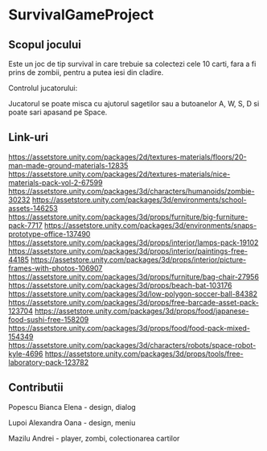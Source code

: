# SurvivalGameProject

## Scopul jocului

Este un joc de tip survival in care trebuie sa colectezi cele 10 carti, fara a fi prins de zombii, pentru a putea iesi din cladire.

Controlul jucatorului:

Jucatorul se poate misca cu ajutorul sagetilor sau a butoanelor A, W, S, D si poate sari apasand pe Space.

## Link-uri

https://assetstore.unity.com/packages/2d/textures-materials/floors/20-man-made-ground-materials-12835
https://assetstore.unity.com/packages/2d/textures-materials/nice-materials-pack-vol-2-67599
https://assetstore.unity.com/packages/3d/characters/humanoids/zombie-30232
https://assetstore.unity.com/packages/3d/environments/school-assets-146253
https://assetstore.unity.com/packages/3d/props/furniture/big-furniture-pack-7717
https://assetstore.unity.com/packages/3d/environments/snaps-prototype-office-137490
https://assetstore.unity.com/packages/3d/props/interior/lamps-pack-19102
https://assetstore.unity.com/packages/3d/props/interior/paintings-free-44185
https://assetstore.unity.com/packages/3d/props/interior/picture-frames-with-photos-106907
https://assetstore.unity.com/packages/3d/props/furniture/bag-chair-27956
https://assetstore.unity.com/packages/3d/props/beach-bat-103176
https://assetstore.unity.com/packages/3d/low-polygon-soccer-ball-84382
https://assetstore.unity.com/packages/3d/props/free-barcade-asset-pack-123704
https://assetstore.unity.com/packages/3d/props/food/japanese-food-sushi-free-158209
https://assetstore.unity.com/packages/3d/props/food/food-pack-mixed-154349
https://assetstore.unity.com/packages/3d/characters/robots/space-robot-kyle-4696
https://assetstore.unity.com/packages/3d/props/tools/free-laboratory-pack-123782

## Contributii

Popescu Bianca Elena - design, dialog

Lupoi Alexandra Oana - design, meniu

Mazilu Andrei - player, zombi, colectionarea cartilor
